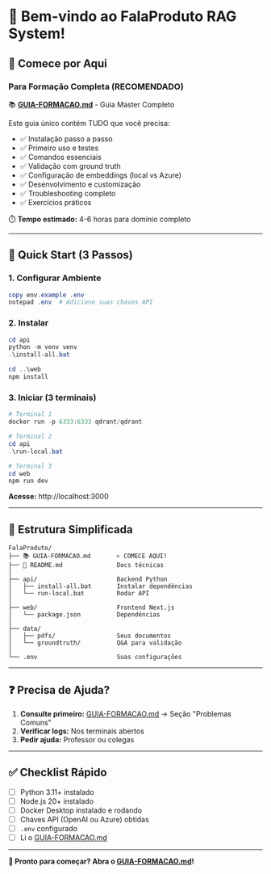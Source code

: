 # 👋 Bem-vindo ao FalaProduto RAG System!

## 🎯 Comece por Aqui

### Para Formação Completa (RECOMENDADO)

📚 **[GUIA-FORMACAO.md](GUIA-FORMACAO.md)** - Guia Master Completo

Este guia único contém TUDO que você precisa:
- ✅ Instalação passo a passo
- ✅ Primeiro uso e testes
- ✅ Comandos essenciais
- ✅ Validação com ground truth
- ✅ Configuração de embeddings (local vs Azure)
- ✅ Desenvolvimento e customização
- ✅ Troubleshooting completo
- ✅ Exercícios práticos

⏱️ **Tempo estimado:** 4-6 horas para domínio completo

---

## 🚀 Quick Start (3 Passos)

### 1. Configurar Ambiente
```powershell
copy env.example .env
notepad .env  # Adicione suas chaves API
```

### 2. Instalar
```powershell
cd api
python -m venv venv
.\install-all.bat

cd ..\web
npm install
```

### 3. Iniciar (3 terminais)
```powershell
# Terminal 1
docker run -p 6333:6333 qdrant/qdrant

# Terminal 2
cd api
.\run-local.bat

# Terminal 3
cd web
npm run dev
```

**Acesse:** http://localhost:3000

---

## 📁 Estrutura Simplificada

```
FalaProduto/
├── 📚 GUIA-FORMACAO.md       ⭐ COMECE AQUI!
├── 📖 README.md               Docs técnicas
│
├── api/                      Backend Python
│   ├── install-all.bat       Instalar dependências
│   └── run-local.bat         Rodar API
│
├── web/                      Frontend Next.js
│   └── package.json          Dependências
│
├── data/
│   ├── pdfs/                 Seus documentos
│   └── groundtruth/          Q&A para validação
│
└── .env                      Suas configurações
```

---

## ❓ Precisa de Ajuda?

1. **Consulte primeiro:** [GUIA-FORMACAO.md](GUIA-FORMACAO.md) → Seção "Problemas Comuns"
2. **Verificar logs:** Nos terminais abertos
3. **Pedir ajuda:** Professor ou colegas

---

## ✅ Checklist Rápido

- [ ] Python 3.11+ instalado
- [ ] Node.js 20+ instalado
- [ ] Docker Desktop instalado e rodando
- [ ] Chaves API (OpenAI ou Azure) obtidas
- [ ] `.env` configurado
- [ ] Li o [GUIA-FORMACAO.md](GUIA-FORMACAO.md)

---

**🎉 Pronto para começar? Abra o [GUIA-FORMACAO.md](GUIA-FORMACAO.md)!**

